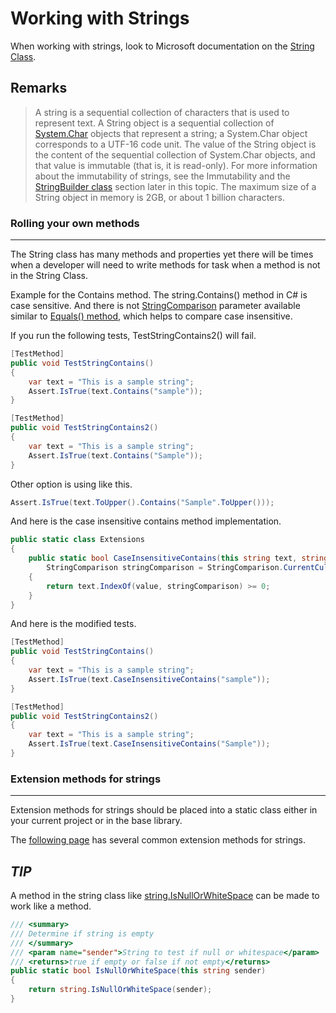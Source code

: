 # Working with Strings

When working with strings, look to Microsoft documentation on the [String Class](https://docs.microsoft.com/en-us/dotnet/api/system.string?view=netframework-4.7.2).
## Remarks
> A string is a sequential collection of characters that is used to represent text. A String object is a sequential collection of [System.Char](https://docs.microsoft.com/en-us/dotnet/api/system.char?view=netframework-4.7.2) objects that represent a string; a System.Char object corresponds to a UTF-16 code unit. The value of the String object is the content of the sequential collection of System.Char objects, and that value is immutable (that is, it is read-only). For more information about the immutability of strings, see the Immutability and the [StringBuilder class](https://docs.microsoft.com/en-us/dotnet/api/system.text.stringbuilder?view=netframework-4.7.2) section later in this topic. The maximum size of a String object in memory is 2GB, or about 1 billion characters.
> 

### Rolling your own methods
---
The String class has many methods and properties yet there will be times when a developer will need to write methods for task when a method is not in the String Class.

Example for the Contains method.
The string.Contains() method in C# is case sensitive. And there is not [StringComparison](https://docs.microsoft.com/en-us/dotnet/api/system.stringcomparison?view=netframework-4.7.2) parameter available similar to [Equals() method](https://docs.microsoft.com/en-us/dotnet/api/system.string.equals?view=netframework-4.7.2), which helps to compare case insensitive.

If you run the following tests, TestStringContains2() will fail.
```csharp
[TestMethod]
public void TestStringContains()
{
    var text = "This is a sample string";
    Assert.IsTrue(text.Contains("sample"));
}

[TestMethod]
public void TestStringContains2()
{
    var text = "This is a sample string";
    Assert.IsTrue(text.Contains("Sample"));
}
```

Other option is using like this.
```csharp
Assert.IsTrue(text.ToUpper().Contains("Sample".ToUpper()));
```

And here is the case insensitive contains method implementation.

```csharp
public static class Extensions
{
    public static bool CaseInsensitiveContains(this string text, string value, 
        StringComparison stringComparison = StringComparison.CurrentCultureIgnoreCase)
    {
        return text.IndexOf(value, stringComparison) >= 0;
    }
}
```

And here is the modified tests.

```csharp
[TestMethod]
public void TestStringContains()
{
    var text = "This is a sample string";
    Assert.IsTrue(text.CaseInsensitiveContains("sample"));
}

[TestMethod]
public void TestStringContains2()
{
    var text = "This is a sample string";
    Assert.IsTrue(text.CaseInsensitiveContains("Sample"));
}
```

### Extension methods for strings
---
Extension methods for strings should be placed into a static class either in your current project or in the base library.

The [following page](https://github.com/karenpayneoregon/LanguageExtensions/blob/master/ExtensionsLibrary/StringExtensions.cs) has several common extension methods for strings.

***TIP***
---
A method in the string class like [string.IsNullOrWhiteSpace](https://docs.microsoft.com/en-us/dotnet/api/system.string.isnullorwhitespace?view=netframework-4.7.2) can be made to work like a method.

```csharp
/// <summary>
/// Determine if string is empty
/// </summary>
/// <param name="sender">String to test if null or whitespace</param>
/// <returns>true if empty or false if not empty</returns>
public static bool IsNullOrWhiteSpace(this string sender)
{
    return string.IsNullOrWhiteSpace(sender);
}
```
